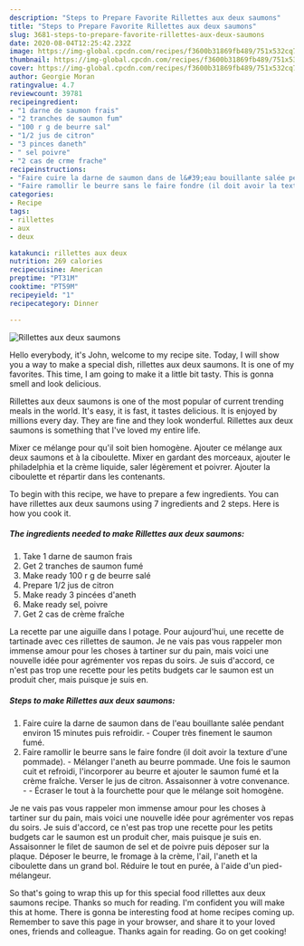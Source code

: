 ```yaml
---
description: "Steps to Prepare Favorite Rillettes aux deux saumons"
title: "Steps to Prepare Favorite Rillettes aux deux saumons"
slug: 3681-steps-to-prepare-favorite-rillettes-aux-deux-saumons
date: 2020-08-04T12:25:42.232Z
image: https://img-global.cpcdn.com/recipes/f3600b31869fb489/751x532cq70/rillettes-aux-deux-saumons-photo-principale-de-la-recette.jpg
thumbnail: https://img-global.cpcdn.com/recipes/f3600b31869fb489/751x532cq70/rillettes-aux-deux-saumons-photo-principale-de-la-recette.jpg
cover: https://img-global.cpcdn.com/recipes/f3600b31869fb489/751x532cq70/rillettes-aux-deux-saumons-photo-principale-de-la-recette.jpg
author: Georgie Moran
ratingvalue: 4.7
reviewcount: 39781
recipeingredient:
- "1 darne de saumon frais"
- "2 tranches de saumon fum"
- "100 r g de beurre sal"
- "1/2 jus de citron"
- "3 pinces daneth"
- " sel poivre"
- "2 cas de crme frache"
recipeinstructions:
- "Faire cuire la darne de saumon dans de l&#39;eau bouillante salée pendant environ 15 minutes puis refroidir. Couper très finement le saumon fumé."
- "Faire ramollir le beurre sans le faire fondre (il doit avoir la texture d&#39;une pommade). Mélanger l&#39;aneth au beurre pommade. Une fois le saumon cuit et refroidi, l&#39;incorporer au beurre et ajouter le saumon fumé et la crème fraîche. Verser le jus de citron. Assaisonner à votre convenance.  Écraser le tout à la fourchette pour que le mélange soit homogène."
categories:
- Recipe
tags:
- rillettes
- aux
- deux

katakunci: rillettes aux deux 
nutrition: 269 calories
recipecuisine: American
preptime: "PT31M"
cooktime: "PT59M"
recipeyield: "1"
recipecategory: Dinner

---
```



![Rillettes aux deux saumons](https://img-global.cpcdn.com/recipes/f3600b31869fb489/751x532cq70/rillettes-aux-deux-saumons-photo-principale-de-la-recette.jpg)

Hello everybody, it's John, welcome to my recipe site. Today, I will show you a way to make a special dish, rillettes aux deux saumons. It is one of my favorites. This time, I am going to make it a little bit tasty. This is gonna smell and look delicious.

Rillettes aux deux saumons is one of the most popular of current trending meals in the world. It's easy, it is fast, it tastes delicious. It is enjoyed by millions every day. They are fine and they look wonderful. Rillettes aux deux saumons is something that I've loved my entire life.

Mixer ce mélange pour qu&#39;il soit bien homogène. Ajouter ce mélange aux deux saumons et à la ciboulette. Mixer en gardant des morceaux, ajouter le philadelphia et la crème liquide, saler légèrement et poivrer. Ajouter la ciboulette et répartir dans les contenants.


To begin with this recipe, we have to prepare a few ingredients. You can have rillettes aux deux saumons using 7 ingredients and 2 steps. Here is how you cook it.

<!--inarticleads1-->

##### The ingredients needed to make Rillettes aux deux saumons:

1. Take 1 darne de saumon frais
1. Get 2 tranches de saumon fumé
1. Make ready 100 r g de beurre salé
1. Prepare 1/2 jus de citron
1. Make ready 3 pincées d&#39;aneth
1. Make ready  sel, poivre
1. Get 2 cas de crème fraîche


La recette par une aiguille dans l potage. Pour aujourd&#39;hui, une recette de tartinade avec ces rillettes de saumon. Je ne vais pas vous rappeler mon immense amour pour les choses à tartiner sur du pain, mais voici une nouvelle idée pour agrémenter vos repas du soirs. Je suis d&#39;accord, ce n&#39;est pas trop une recette pour les petits budgets car le saumon est un produit cher, mais puisque je suis en. 

<!--inarticleads2-->

##### Steps to make Rillettes aux deux saumons:

1. Faire cuire la darne de saumon dans de l&#39;eau bouillante salée pendant environ 15 minutes puis refroidir. - Couper très finement le saumon fumé.
1. Faire ramollir le beurre sans le faire fondre (il doit avoir la texture d&#39;une pommade). - Mélanger l&#39;aneth au beurre pommade. Une fois le saumon cuit et refroidi, l&#39;incorporer au beurre et ajouter le saumon fumé et la crème fraîche. Verser le jus de citron. Assaisonner à votre convenance. -  - Écraser le tout à la fourchette pour que le mélange soit homogène.


Je ne vais pas vous rappeler mon immense amour pour les choses à tartiner sur du pain, mais voici une nouvelle idée pour agrémenter vos repas du soirs. Je suis d&#39;accord, ce n&#39;est pas trop une recette pour les petits budgets car le saumon est un produit cher, mais puisque je suis en. Assaisonner le filet de saumon de sel et de poivre puis déposer sur la plaque. Déposer le beurre, le fromage à la crème, l&#39;ail, l&#39;aneth et la ciboulette dans un grand bol. Réduire le tout en purée, à l&#39;aide d&#39;un pied-mélangeur. 

So that's going to wrap this up for this special food rillettes aux deux saumons recipe. Thanks so much for reading. I'm confident you will make this at home. There is gonna be interesting food at home recipes coming up. Remember to save this page in your browser, and share it to your loved ones, friends and colleague. Thanks again for reading. Go on get cooking!
